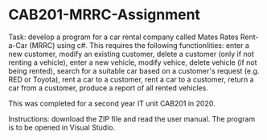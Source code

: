 # CAB201-MRRC-Assignment
Task: develop a program for a car rental company called Mates Rates Rent-a-Car (MRRC) using c#. This requires the following functionlities: enter a new customer, modify an existing customer, delete a customer (only if not renting a vehicle), enter a new vehicle, modify vehice, delete vehicle (if not being rented), search for a suitable car based on a customer's request (e.g. RED or Toyota), rent a car to a customer, rent a car to a customer, return a car from a customer, produce a report of all rented vehicles. 

This was completed for a second year IT unit CAB201 in 2020. 

Instructions: download the ZIP file and read the user manual. The program is to be opened in Visual Studio. 
